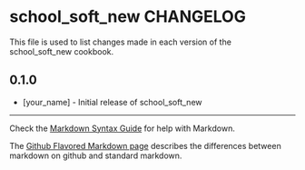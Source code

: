 school_soft_new CHANGELOG
=========================

This file is used to list changes made in each version of the school_soft_new cookbook.

0.1.0
-----
- [your_name] - Initial release of school_soft_new

- - -
Check the [Markdown Syntax Guide](http://daringfireball.net/projects/markdown/syntax) for help with Markdown.

The [Github Flavored Markdown page](http://github.github.com/github-flavored-markdown/) describes the differences between markdown on github and standard markdown.
